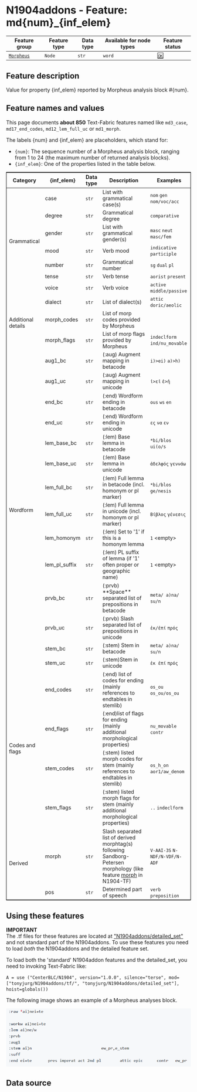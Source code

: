 # N1904addons - Feature: md{num}_{inf_elem}

Feature group |Feature type | Data type | Available for node types | Feature status
---  | --- | --- | --- | ---
[`Morpheus`](README.md#feature-group-morpheus-details) | `Node` | `str` | `word` | [🆗](featurestatus.md#Reasonable "Reasonable")

## Feature description

Value for property {inf_elem} reported by Morpheus analysis block #{num}.

## Feature names and values

This page documents **about 850** Text-Fabric features named like `md3_case`, `md17_end_codes`, `md12_lem_full_uc` or `md1_morph`. 

The labels {num} and {inf_elem} are placeholders, which stand for:
 - `{num}`: The sequence number of a Morpheus analysis block, ranging from 1 to 24 (the maximum number of returned analysis blocks).
 - `{inf_elem}`: One of the properties listed in the table below.

 
<table style="border-collapse: collapse; border: 1px solid black;">
  <thead>
    <tr>
      <th>Category</th>
      <th>{inf_elem}</th>
      <th>Data type</th>
      <th>Description</th>
      <th>Examples</th>
    </tr>
  </thead>
  <tbody>
    <tr>
      <td rowspan="7">Grammatical</td>
      <td>case</td>
      <td><code>str</code></td>
      <td>List with grammatical case(s)</td>
      <td><code>nom</code> <code>gen</code> <code>nom/voc/acc</code></td>
    </tr>
    <tr>
      <td>degree</td>
      <td><code>str</code></td>
      <td>Grammatical degree</td>
      <td><code>comparative</code></td>
    </tr>
    <tr>
      <td>gender</td>
      <td><code>str</code></td>
      <td>List with grammatical gender(s)</td>
      <td><code>masc</code> <code>neut</code> <code>masc/fem</code></td>
    </tr>
    <tr>
      <td>mood</td>
      <td><code>str</code></td>
      <td>Verb mood</td>
      <td><code>indicative</code> <code>participle</code></td>
    </tr>
    <tr>
      <td>number</td>
      <td><code>str</code></td>
      <td>Grammatical number</td>
      <td><code>sg</code> <code>dual</code> <code>pl</code></td>
    </tr>
    <tr>
      <td>tense</td>
      <td><code>str</code></td>
      <td>Verb tense</td>
      <td><code>aorist</code> <code>present</code></td>
    </tr>
    <tr>
      <td>voice</td>
      <td><code>str</code></td>
      <td>Verb voice</td>
      <td><code>active</code> <code>middle/passive</code></td>
    </tr>
    <tr>
      <td rowspan="3">Additional details</td>
      <td>dialect</td>
      <td><code>str</code></td>
      <td>List of dialect(s)</td>
      <td><code>attic</code>  <code>doric/aeolic</code></td>
    </tr>
    <tr>
      <td>morph_codes</td>
      <td><code>str</code></td>
      <td>List of morp codes provided by Morpheus</td>
      <td></td>
    </tr>
    <tr>
      <td>morph_flags</td>
      <td><code>str</code></td>
      <td>List of morp flags provided by Morpheus</td>
      <td><code>indeclform</code> <code>ind/nu_movable</code></td>
    </tr>
    <tr>
      <td rowspan="14">Wordform</td>
      <td>aug1_bc</td>
      <td><code>str</code></td>
      <td>(:aug) Augment mapping in betacode</td>
      <td><code>i)>ei)</code> <code>a)>h)</code></td>
    </tr>
    <tr>
      <td>aug1_uc</td>
      <td><code>str</code></td>
      <td>(:aug) Augment mapping in unicode</td>
      <td><code>ἰ>εἰ</code> <code>ἐ>ἠ</code></td>
    </tr>
    <tr>
      <td>end_bc</td>
      <td><code>str</code></td>
      <td>(:end) Wordform ending in betacode</td>
      <td><code>ous</code> <code>ws</code> <code>en</code></td>
    </tr>
    <tr>
      <td>end_uc</td>
      <td><code>str</code></td>
      <td>(:end) Wordform ending in unicode</td>
      <td><code>ες</code> <code>να</code> <code>εν</code></td>
    </tr>
    <tr>
      <td>lem_base_bc</td>
      <td><code>str</code></td>
      <td>(:lem) Base lemma in betacode</td>
      <td><code>*bi/blos</code> <code>ui(o/s</code></td>
    </tr>
    <tr>
      <td>lem_base_uc</td>
      <td><code>str</code></td>
      <td>(:lem) Base lemma in unicode</td>
      <td><code>ἀδελφός</code> <code>γεννάω</code></td>
    </tr>
    <tr>
      <td>lem_full_bc</td>
      <td><code>str</code></td>
      <td>(:lem) Full lemma in betacode (incl. homonym or pl marker)</td>
      <td><code>*bi/blos</code> <code>ge/nesis</code></td>
    </tr>
    <tr>
      <td>lem_full_uc</td>
      <td><code>str</code></td>
      <td>(:lem) Full lemma in unicode (incl. homonym or pl marker)</td>
      <td><code>Βίβλος</code> <code>γένεσις</code></td>
    </tr>
    <tr>
      <td>lem_homonym</td>
      <td><code>str</code></td>
      <td>(:lem) Set to '1' if this is a homonym lemma</td>
      <td><code>1</code> &lt;empty&gt;</td>
    </tr>
    <tr>
      <td>lem_pl_suffix</td>
      <td><code>str</code></td>
      <td>(:lem) PL suffix of lemma (if '1' often proper or geographic name) </td>
      <td><code>1</code> &lt;empty&gt;</td>
    </tr>
    <tr>
      <td>prvb_bc</td>
      <td><code>str</code></td>
      <td>(:prvb) **Space** separated list of prepositions in betacode</td>
      <td><code>meta/ a)na/</code> <code>su/n</code></td>
    </tr>
    <tr>
      <td>prvb_uc</td>
      <td><code>str</code></td>
      <td>(:prvb) Slash separated list of prepositions in unicode</td>
      <td><code>ἐκ/ἐπί</code> <code>πρός</code></td>
    </tr>
    <tr>
      <td>stem_bc</td>
      <td><code>str</code></td>
      <td>(:stem) Stem in betacode</td>
      <td><code>meta/ a)na/</code> <code>su/n</code></td>
    </tr>
    <tr>
      <td>stem_uc</td>
      <td><code>str</code></td>
      <td>(:stem)Stem in unicode</td>
      <td><code>ἐκ ἐπί</code> <code>πρός</code></td>
    </tr>
    <tr>
     <td rowspan="4">Codes and flags</td>
      <td>end_codes</td>
      <td><code>str</code></td>
      <td>(:end) list of codes for ending (mainly references to endtables in stemlib)</td>
      <td><code>os_ou</code> <code>os_ou/os_ou</code></td>
    </tr>
    <tr>
      <td>end_flags</td>
      <td><code>str</code></td>
      <td>(:end)list of flags for ending (mainly additional morphological properties)</td>
      <td><code>nu_movable</code> <code>contr</code></td>
    </tr>
    <tr>
      <td>stem_codes</td>
      <td><code>str</code></td>
      <td>(:stem) listed morph codes for stem  (mainly references to endtables in stemlib)</td>
      <td><code>os_h_on</code> <code>aor1/aw_denom</code></td>
    </tr>
    <tr>
      <td>stem_flags</td>
      <td><code>str</code></td>
      <td>(:stem) listed morph flags for stem (mainly additional morphological properties)</td>
      <td><code>..</code> <code>indeclform</code></td>
    </tr> 
    <tr>
      <td rowspan="2">Derived</td>
      <td>morph</td>
      <td><code>str</code></td>
      <td>Slash separated list of derived morphtag(s) following Sandborg-Petersen morphology (like feature <a href="https://centerblc.github.io/N1904/features/morph.html#start">morph</a> in N1904-TF)</td>
      <td><code>V-AAI-3S</code> <code>N-NDF/N-VDF/N-ADF</code></td>
    </tr>
    <tr>
      <td>pos</td>
      <td><code>str</code></td>
      <td>Determined part of speech</td>
      <td><code>verb</code> <code>preposition</code></td>
    </tr>
  </tbody>
</table>


## Using these features

<div class="alert alert-important">
  <strong>IMPORTANT</strong><br>
  The .tf files for these features are located at <a href="https://github.com/tonyjurg/N1904addons/tree/main/detailed_set/1.0.0">"N1904addons/detailed_set"</a> and not standard part of the N1904addons. To use these features you need to load <em>both</em> the N1904addons and the detailed feature set.
</div>

To load both the 'standard' N1904addon features and the detailed_set, you need to invoking Text-Fabric like:

```
A = use ("CenterBLC/N1904", version="1.0.0", silence="terse", mod=["tonyjurg/N1904addons/tf/", "tonyjurg/N1904addons/detailed_set"], hoist=globals())
```

The following image shows an example of a Morpheus analyses block.

<IMG SRC="images/morpheus_block_example.png">

## Data source

